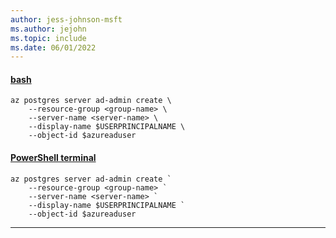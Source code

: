 ```yaml
---
author: jess-johnson-msft
ms.author: jejohn
ms.topic: include
ms.date: 06/01/2022
---
```


#### [bash](#tab/terminal-bash)

```azurecli
az postgres server ad-admin create \
    --resource-group <group-name> \
    --server-name <server-name> \
    --display-name $USERPRINCIPALNAME \
    --object-id $azureaduser
```

#### [PowerShell terminal](#tab/terminal-powershell)

```azurecli
az postgres server ad-admin create `
    --resource-group <group-name> `
    --server-name <server-name> `
    --display-name $USERPRINCIPALNAME `
    --object-id $azureaduser
```

---
